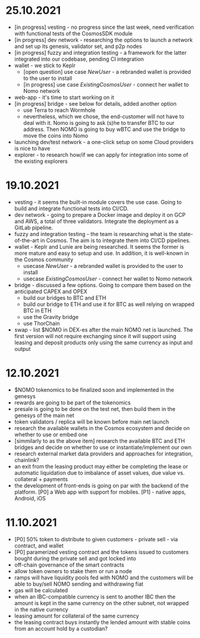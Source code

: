 25.10.2021
==========

- [in progress] vesting - no progress since the last week, need verification with functional tests of the CosmosSDK module
- [in progress] dev network - researching the options to launch a network and set up its genesis, validator set, and p2p nodes
- [in progress] fuzzy and integration testing - a framework for the latter integrated into our codebase, pending CI integration
- wallet - we stick to Keplr
    - [open question] use case *NewUser* - a rebranded wallet is provided to the user to install
    - [in progress] use case *ExistingCosmosUser* - connect her wallet to Nomo network
- web-app - it's time to start working on it
- [in progress] bridge - see below for details, added another option
    - use Terra to reach Wormhole
    - nevertheless, which we chose, the end-customer will not have to deal with it. Nomo is going to ask (s)he to transfer BTC to our address. Then NOMO is going to buy wBTC and use the bridge to move the coins into Nomo
- launching dev/test network - a one-click setup on some Cloud providers is nice to have
- explorer - to research how/if we can apply for integration into some of the existing explorers

19.10.2021
==========

- vesting - it seems the built-in module covers the use case. Going to build and integrate functional tests into CI/CD.
- dev network - going to prepare a Docker image and deploy it on GCP and AWS, a total of three validators. Integrate the deployment as a GitLab pipeline.
- fuzzy and integration testing - the team is researching what is the state-of-the-art in Cosmos. The aim is to integrate them into CI/CD pipelines.
- wallet - Keplr and Lunie are being researched. It seems the former is more mature and easy to setup and use. In addition, it is well-known in the Cosmos community
    - usecase *NewUser* - a rebranded wallet is provided to the user to install
    - usecase *ExistingCosmosUser* - connect her wallet to Nomo network
- bridge - discussed a few options. Going to compare them based on the anticipated CAPEX and OPEX
    - build our bridges to BTC and ETH
    - build our bridge to ETH and use it for BTC as well relying on wrapped BTC in ETH
    - use the Gravity bridge
    - use ThorChain
- swap - list $NOMO in DEX-es after the main NOMO net is launched. The first version will not require exchanging since it will support using leasing and deposit products only using the same currency as input and output

12.10.2021
==========

- $NOMO tokenomics to be finalized soon and implemented in the genesys
- rewards are going to be part of the tokenomics
- presale is going to be done on the test net, then build them in the genesys of the main net
- token validators / replica will be known before main net launch
- research the available wallets in the Cosmos ecosystem and decide on whether to use or embed one
- [simmilarly to as the above item] research the available BTC and ETH bridges and decide on whether to use or instantiate/implement our own
- research external market data providers and approaches for integration, chainlink?
- an exit from the leasing product may either be completing the lease or automatic liquidation due to imbalance of asset values, due value vs. collateral + payments
- the development of front-ends is going on par with the backend of the platform. [P0] a Web app with support for mobiles. [P1] - native apps, Android, iOS


11.10.2021
==========

- [P0] 50% token to distribute to given customers - private sell - via contract, and wallet
- [P0] paramerized vesting contract and the tokens issued to customers bought during the private sell and got locked into
- off-chain governance of the smart contracts
- allow token owners to stake them or run a node
- ramps will have liquidity pools fed with NOMO and the customers will be able to buy/sell NOMO sending and withdrawing fiat
- gas will be calculated
- when an IBC-compatible currency is sent to another IBC then the amount is kept in the same currency on the other subnet, not wrapped in the native currency
- leasing amount for collateral of the same currency
- the leasing contract buys instantly the lended amount with stable coins from an account hold by a custodian?